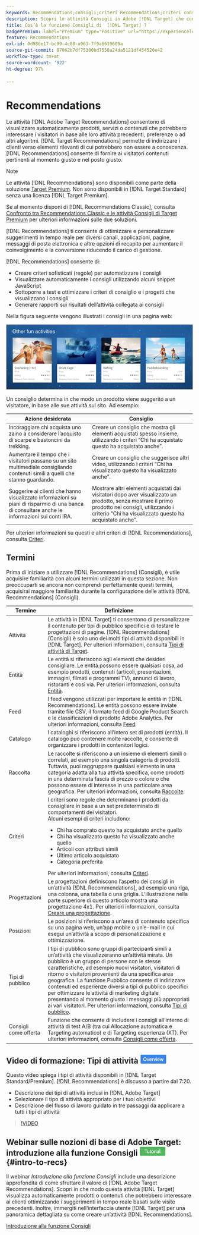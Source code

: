```yaml
---
keywords: Recommendations;consigli;criteri Recommendations;criteri consigli;algoritmi Recommendations;algoritmi consigli:attività;criteri;recommendations targeting;targeting consigli
description: Scopri le attività Consigli in Adobe [!DNL Target] che consentono di visualizzare automaticamente contenuti che potrebbero interessare ai clienti in base alle precedenti attività dell’utente o ad altri algoritmi.
title: Cos’è la funzione Consigli di  [!DNL Target] ?
badgePremium: label="Premium" type="Positive" url="https://experienceleague.adobe.com/docs/target/using/introduction/intro.html?lang=it#premium newtab=true" tooltip="Scopri cosa è incluso in Target Premium."
feature: Recommendations
exl-id: 0d986e17-bc99-4c08-a963-7f9a6619609a
source-git-commit: 07062b7df75300bd7558a24da5121df454520e42
workflow-type: tm+mt
source-wordcount: '922'
ht-degree: 97%

---
```


# Recommendations

Le attività [!DNL Adobe Target Recommendations] consentono di visualizzare automaticamente prodotti, servizi o contenuti che potrebbero interessare i visitatori in base alle loro attività precedenti, preferenze o ad altri algoritmi. [!DNL Target Recommendations] permette di indirizzare i clienti verso elementi rilevanti di cui potrebbero non essere a conoscenza. [!DNL Recommendations] consente di fornire ai visitatori contenuti pertinenti al momento giusto e nel posto giusto.

>[!NOTE]
>
>Le attività [!DNL Recommendations] sono disponibili come parte della soluzione [Target Premium](/help/main/c-intro/intro.md#premium). Non sono disponibili in [!DNL Target Standard] senza una licenza [!DNL Target Premium].
>
>Se al momento disponi di [!DNL Recommendations Classic], consulta [Confronto tra Recommendations Classic e le attività Consigli di Target Premium](/help/main/c-recommendations/c-recommendations-faq/recommendations-classic-versus-recommendations-activities-target-premium.md#concept_A80223EF66634EA380580C2823A581C5) per ulteriori informazioni sulle due soluzioni.

[!DNL Recommendations] ti consente di ottimizzare e personalizzare suggerimenti in tempo reale per diversi canali, applicazioni, pagine, messaggi di posta elettronica e altre opzioni di recapito per aumentare il coinvolgimento e la conversione riducendo il carico di gestione.

[!DNL Recommendations] consente di:

* Creare criteri sofisticati (regole) per automatizzare i consigli
* Visualizzare automaticamente i consigli utilizzando alcuni snippet JavaScript
* Sottoporre a test e ottimizzare i criteri di consiglio e i progetti che visualizzano i consigli
* Generare rapporti sui risultati dell’attività collegata ai consigli

Nella figura seguente vengono illustrati i consigli in una pagina web:

![immagine velocity_example](assets/velocity_example.png)

Un consiglio determina in che modo un prodotto viene suggerito a un visitatore, in base alle sue attività sul sito. Ad esempio:

| Azione desiderata | Consiglio |
|--- |--- |
| Incoraggiare chi acquista uno zaino a considerare l’acquisto di scarpe e bastoncini da trekking. | Creare un consiglio che mostra gli elementi acquistati spesso insieme, utilizzando i criteri “Chi ha acquistato questo ha acquistato anche”. |
| Aumentare il tempo che i visitatori passano su un sito multimediale consigliando contenuti simili a quelli che stanno guardando. | Creare un consiglio che suggerisce altri video, utilizzando i criteri “Chi ha visualizzato questo ha visualizzato anche”. |
| Suggerire ai clienti che hanno visualizzato informazioni su piani di risparmio di una banca di consultare anche le informazioni sui conti IRA. | Mostrare altri elementi acquistati dai visitatori dopo aver visualizzato un prodotto, senza mostrare il primo prodotto nei consigli, utilizzando i criterio “Chi ha visualizzato questo ha acquistato anche”. |

Per ulteriori informazioni su questi e altri criteri di [!DNL Recommendations], consulta [Criteri](/help/main/c-recommendations/c-algorithms/algorithms.md).

## Termini

Prima di iniziare a utilizzare [!DNL Recommendations] (Consigli), è utile acquisire familiarità con alcuni termini utilizzati in questa sezione. Non preoccuparti se ancora non comprendi perfettamente questi termini, acquisirai maggiore familiarità durante la configurazione delle attività [!DNL Recommendations] (Consigli).

| Termine | Definizione |
| --- | --- |
| Attività | Le attività in [!DNL Target] ti consentono di personalizzare il contenuto per tipi di pubblico specifici e di testare le progettazioni di pagine. [!DNL Recommendations] (Consigli) è solo uno dei molti tipi di attività disponibili in [!DNL Target]. Per ulteriori informazioni, consulta [Tipi di attività di Target](/help/main/c-activities/target-activities-guide.md). |
| Entità | Le entità si riferiscono agli elementi che desideri consigliare. Le entità possono essere qualsiasi cosa, ad esempio prodotti, contenuti (articoli, presentazioni, immagini, filmati e programmi TV), annunci di lavoro, ristoranti e così via. Per ulteriori informazioni, consulta [Entità](/help/main/c-recommendations/c-products/products.md). |
| Feed | I feed vengono utilizzati per importare le entità in [!DNL Recommendations]. Le entità possono essere inviate tramite file CSV, il formato feed di Google Product Search e le classificazioni di prodotto Adobe Analytics. Per ulteriori informazioni, consulta [Feed](/help/main/c-recommendations/c-products/feeds.md). |
| Catalogo | I cataloghi si riferiscono all’intero set di prodotti (entità). Il catalogo può contenere molte raccolte, e consente di organizzare i prodotti in contenitori logici. |
| Raccolta | Le raccolte si riferiscono a un insieme di elementi simili o correlati, ad esempio una singola categoria di prodotti. Tuttavia, puoi raggruppare qualsiasi elemento in una categoria adatta alla tua attività specifica, come prodotti in una determinata fascia di prezzo o colore o che possono essere di interesse in una particolare area geografica. Per ulteriori informazioni, consulta [Raccolte](/help/main/c-recommendations/c-products/collections.md). |
| Criteri | I criteri sono regole che determinano i prodotti da consigliare in base a un set predeterminato di comportamenti dei visitatori.<br>Alcuni esempi di criteri includono: <ul><li>Chi ha comprato questo ha acquistato anche quello</li><li>Chi ha visualizzato questo ha visualizzato anche quello</li><li>Articoli con attributi simili</li><li>Ultimo articolo acquistato</li><li>Categoria preferita</li></ul>  Per ulteriori informazioni, consulta [Criteri](/help/main/c-recommendations/c-algorithms/algorithms.md). |
| Progettazioni | Le progettazioni definiscono l’aspetto dei consigli in un’attività [!DNL Recommendations], ad esempio una riga, una colonna, una tabella o una griglia. L’illustrazione nella parte superiore di questo articolo mostra una progettazione 4x1. Per ulteriori informazioni, consulta [Creare una progettazione](/help/main/c-recommendations/c-design-overview/create-design.md). |
| Posizioni | Le posizioni si riferiscono a un’area di contenuto specifica su una pagina web, un’app mobile o un’e-mail in cui esegui un’attività a scopo di personalizzazione e ottimizzazione. |
| Tipi di pubblico | I tipi di pubblico sono gruppi di partecipanti simili a un’attività che visualizzeranno un’attività mirata. Un pubblico è un gruppo di persone con le stesse caratteristiche, ad esempio nuovi visitatori, visitatori di ritorno o visitatori provenienti da una specifica area geografica. La funzione Pubblico consente di indirizzare contenuti ed esperienze diversi a tipi di pubblico specifici per ottimizzare le attività di marketing digitale presentando al momento giusto i messaggi più appropriati ai vari visitatori. Per ulteriori informazioni, consulta [Tipi di pubblico](/help/main/c-target/target.md). |
| Consigli come offerta | Funzione che consente di includere i consigli all’interno di attività di test A/B (tra cui Allocazione automatica e Targeting automatico) e di Targeting esperienza (XT). Per ulteriori informazioni, consulta [Consigli come offerta](/help/main/c-recommendations/recommendations-as-an-offer.md). |

## Video di formazione: Tipi di attività ![Icona Panoramica](/help/main/assets/overview.png)

Questo video spiega i tipi di attività disponibili in [!DNL Target Standard/Premium]. [!DNL Recommendations] è discusso a partire dal 7:20.

* Descrizione dei tipi di attività inclusi in [!DNL Adobe Target]
* Selezionare il tipo di attività appropriato per i tuoi obiettivi
* Descrizione del flusso di lavoro guidato in tre passaggi da applicare a tutti i tipi di attività

>[!VIDEO](https://video.tv.adobe.com/v/36365?captions=ita)

## Webinar sulle nozioni di base di Adobe Target: introduzione alla funzione Consigli ![Icona esercitazione](/help/main/assets/tutorial.png) {#intro-to-recs}

Il webinar *Introduzione alla funzione Consigli* include una descrizione approfondita di come sfruttare il valore di [!DNL Adobe Target Recommendations]. Scopri in che modo questa attività [!DNL Target] visualizza automaticamente prodotti o contenuti che potrebbero interessare ai clienti ottimizzando i suggerimenti in tempo reale basati sulle visite precedenti. Inoltre, immergiti nell’interfaccia utente [!DNL Target] per una panoramica dettagliata su come creare un’attività [!DNL Recommendations].

[Introduzione alla funzione Consigli](https://adobecustomersuccess.adobeconnect.com/p8gt31drhs3e/?OWASP_CSRFTOKEN=4bd6cac5d0806167ee0a5449ba93d6300548d09c922bcb751c38973897a5703a)
